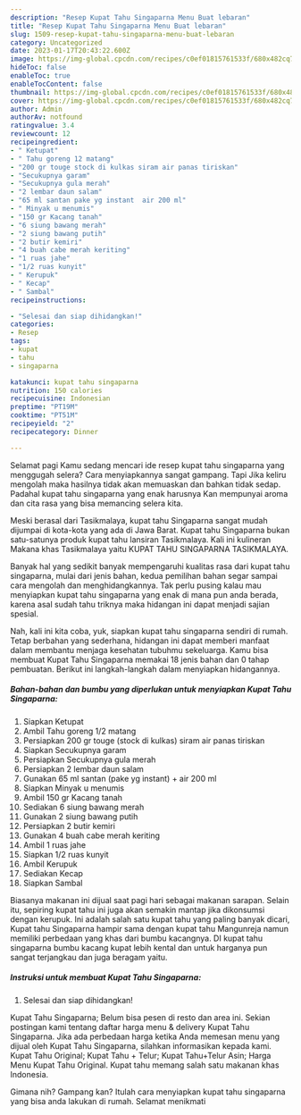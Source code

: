```yaml
---
description: "Resep Kupat Tahu Singaparna Menu Buat lebaran"
title: "Resep Kupat Tahu Singaparna Menu Buat lebaran"
slug: 1509-resep-kupat-tahu-singaparna-menu-buat-lebaran
category: Uncategorized
date: 2023-01-17T20:43:22.600Z
image: https://img-global.cpcdn.com/recipes/c0ef01815761533f/680x482cq70/kupat-tahu-singaparna-foto-resep-utama.jpg
hideToc: false
enableToc: true
enableTocContent: false
thumbnail: https://img-global.cpcdn.com/recipes/c0ef01815761533f/680x482cq70/kupat-tahu-singaparna-foto-resep-utama.jpg
cover: https://img-global.cpcdn.com/recipes/c0ef01815761533f/680x482cq70/kupat-tahu-singaparna-foto-resep-utama.jpg
author: Admin
authorAv: notfound
ratingvalue: 3.4
reviewcount: 12
recipeingredient:
- " Ketupat"
- " Tahu goreng 12 matang"
- "200 gr touge stock di kulkas siram air panas tiriskan"
- "Secukupnya garam"
- "Secukupnya gula merah"
- "2 lembar daun salam"
- "65 ml santan pake yg instant  air 200 ml"
- " Minyak u menumis"
- "150 gr Kacang tanah"
- "6 siung bawang merah"
- "2 siung bawang putih"
- "2 butir kemiri"
- "4 buah cabe merah keriting"
- "1 ruas jahe"
- "1/2 ruas kunyit"
- " Kerupuk"
- " Kecap"
- " Sambal"
recipeinstructions:

- "Selesai dan siap dihidangkan!"
categories:
- Resep
tags:
- kupat
- tahu
- singaparna

katakunci: kupat tahu singaparna 
nutrition: 150 calories
recipecuisine: Indonesian
preptime: "PT19M"
cooktime: "PT51M"
recipeyield: "2"
recipecategory: Dinner

---
```



Selamat pagi Kamu sedang mencari ide resep kupat tahu singaparna yang menggugah selera? Cara menyiapkannya sangat gampang. Tapi Jika keliru mengolah maka hasilnya tidak akan memuaskan dan bahkan tidak sedap. Padahal kupat tahu singaparna yang enak harusnya Kan mempunyai aroma dan cita rasa yang bisa memancing selera kita.


Meski berasal dari Tasikmalaya, kupat tahu Singaparna sangat mudah dijumpai di kota-kota yang ada di Jawa Barat. Kupat tahu Singaparna bukan satu-satunya produk kupat tahu lansiran Tasikmalaya. Kali ini kulineran Makana khas Tasikmalaya yaitu KUPAT TAHU SINGAPARNA TASIKMALAYA.

Banyak hal yang sedikit banyak mempengaruhi kualitas rasa dari kupat tahu singaparna, mulai dari jenis bahan, kedua pemilihan bahan segar sampai cara mengolah dan menghidangkannya. Tak perlu pusing kalau mau menyiapkan kupat tahu singaparna yang enak di mana pun anda berada, karena asal sudah tahu triknya maka hidangan ini dapat menjadi sajian spesial.


Nah, kali ini kita coba, yuk, siapkan kupat tahu singaparna sendiri di rumah. Tetap berbahan yang sederhana, hidangan ini dapat memberi manfaat dalam membantu menjaga kesehatan tubuhmu sekeluarga. Kamu bisa membuat Kupat Tahu Singaparna memakai 18 jenis bahan dan 0 tahap pembuatan. Berikut ini langkah-langkah dalam menyiapkan hidangannya.

<!--inarticleads1-->

##### Bahan-bahan dan bumbu yang diperlukan untuk menyiapkan Kupat Tahu Singaparna:

1. Siapkan  Ketupat
1. Ambil  Tahu goreng 1/2 matang
1. Persiapkan 200 gr touge (stock di kulkas) siram air panas tiriskan
1. Siapkan Secukupnya garam
1. Persiapkan Secukupnya gula merah
1. Persiapkan 2 lembar daun salam
1. Gunakan 65 ml santan (pake yg instant) + air 200 ml
1. Siapkan  Minyak u menumis
1. Ambil 150 gr Kacang tanah
1. Sediakan 6 siung bawang merah
1. Gunakan 2 siung bawang putih
1. Persiapkan 2 butir kemiri
1. Gunakan 4 buah cabe merah keriting
1. Ambil 1 ruas jahe
1. Siapkan 1/2 ruas kunyit
1. Ambil  Kerupuk
1. Sediakan  Kecap
1. Siapkan  Sambal


Biasanya makanan ini dijual saat pagi hari sebagai makanan sarapan. Selain itu, sepiring kupat tahu ini juga akan semakin mantap jika dikonsumsi dengan kerupuk. Ini adalah salah satu kupat tahu yang paling banyak dicari, Kupat tahu Singaparna hampir sama dengan kupat tahu Mangunreja namun memiliki perbedaan yang khas dari bumbu kacangnya. DI kupat tahu singaparna bumbu kacang kupat lebih kental dan untuk harganya pun sangat terjangkau dan juga beragam yaitu. 

<!--inarticleads2-->

##### Instruksi untuk membuat Kupat Tahu Singaparna:


1. Selesai dan siap dihidangkan!

Kupat Tahu Singaparna; Belum bisa pesen di resto dan area ini. Sekian postingan kami tentang daftar harga menu &amp; delivery Kupat Tahu Singaparna. Jika ada perbedaan harga ketika Anda memesan menu yang dijual oleh Kupat Tahu Singaparna, silahkan informasikan kepada kami. Kupat Tahu Original; Kupat Tahu + Telur; Kupat Tahu+Telur Asin; Harga Menu Kupat Tahu Original. Kupat tahu memang salah satu makanan khas Indonesia. 

Gimana nih? Gampang kan? Itulah cara menyiapkan kupat tahu singaparna yang bisa anda lakukan di rumah. Selamat menikmati
